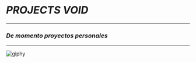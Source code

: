# *_PROJECTS VOID_*
---
### _De momento proyectos personales_
---
![giphy](https://github.com/VOIDX66/Projects_void/assets/70232955/493082d2-c466-4324-b990-3846af36992a)
